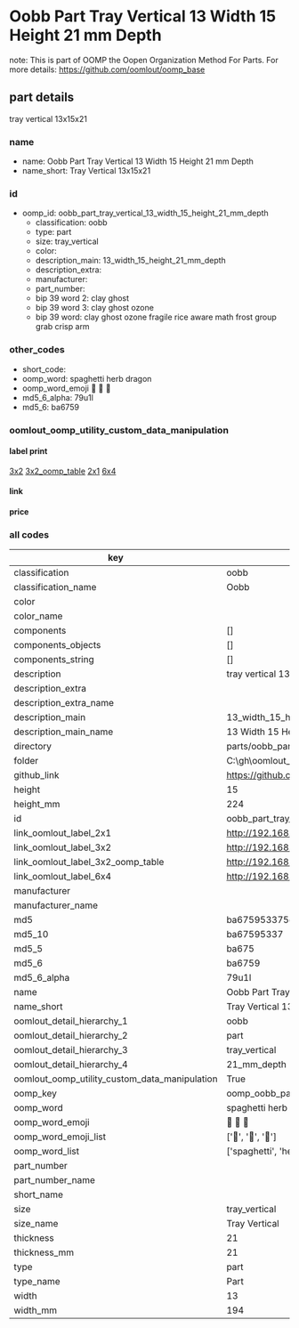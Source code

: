 # Oobb Part Tray Vertical 13 Width 15 Height 21 mm Depth  

note: This is part of OOMP the Oopen Organization Method For Parts. For more details: https://github.com/oomlout/oomp_base

##  part details
  



tray vertical 13x15x21



### name
* name: Oobb Part Tray Vertical 13 Width 15 Height 21 mm Depth
* name_short: Tray Vertical 13x15x21 
### id
* oomp_id: oobb_part_tray_vertical_13_width_15_height_21_mm_depth
  * classification: oobb
  * type: part
  * size: tray_vertical
  * color: 
  * description_main: 13_width_15_height_21_mm_depth
  * description_extra: 
  * manufacturer: 
  * part_number: 
  * bip 39 word 2: clay ghost
  * bip 39 word 3: clay ghost ozone
  * bip 39 word: clay ghost ozone fragile rice aware math frost group grab crisp arm

### other_codes
* short_code: 
* oomp_word: spaghetti herb dragon
* oomp_word_emoji :spaghetti: :herb: :dragon:
* md5_6_alpha: 79u1l
* md5_6: ba6759






### oomlout_oomp_utility_custom_data_manipulation
#### label print
[3x2](http://192.168.1.245:1112/?label=oomp%2079u1l)
[3x2_oomp_table](http://192.168.1.108:1112/?label=oomp%2079u1l)
[2x1](http://192.168.1.242:1112/?label=oomp%2079u1l)
[6x4](http://192.168.1.55:1112/?label=oomp%2079u1l)    

#### link

                              

#### price







### all codes 
| key | value |  
| --- | --- |  
| classification | oobb |  
| classification_name | Oobb |  
| color |  |  
| color_name |  |  
| components | [] |  
| components_objects | [] |  
| components_string | [] |  
| description | tray vertical 13x15x21 |  
| description_extra |  |  
| description_extra_name |  |  
| description_main | 13_width_15_height_21_mm_depth |  
| description_main_name | 13 Width 15 Height 21 mm Depth |  
| directory | parts/oobb_part_tray_vertical_13_width_15_height_21_mm_depth |  
| folder | C:\gh\oomlout_oobb_version_4_generated_parts\parts\oobb_part_tray_vertical_13_width_15_height_21_mm_depth |  
| github_link | https://github.com/oomlout/oomlout_oomp_part_src/tree/main/parts/oobb_part_tray_vertical_13_width_15_height_21_mm_depth |  
| height | 15 |  
| height_mm | 224 |  
| id | oobb_part_tray_vertical_13_width_15_height_21_mm_depth |  
| link_oomlout_label_2x1 | http://192.168.1.242:1112/?label=oomp%2079u1l |  
| link_oomlout_label_3x2 | http://192.168.1.245:1112/?label=oomp%2079u1l |  
| link_oomlout_label_3x2_oomp_table | http://192.168.1.108:1112/?label=oomp%2079u1l |  
| link_oomlout_label_6x4 | http://192.168.1.55:1112/?label=oomp%2079u1l |  
| manufacturer |  |  
| manufacturer_name |  |  
| md5 | ba675953375d7120415c95c73d186151 |  
| md5_10 | ba67595337 |  
| md5_5 | ba675 |  
| md5_6 | ba6759 |  
| md5_6_alpha | 79u1l |  
| name | Oobb Part Tray Vertical 13 Width 15 Height 21 mm Depth |  
| name_short | Tray Vertical 13x15x21  |  
| oomlout_detail_hierarchy_1 | oobb |  
| oomlout_detail_hierarchy_2 | part |  
| oomlout_detail_hierarchy_3 | tray_vertical |  
| oomlout_detail_hierarchy_4 | 21_mm_depth |  
| oomlout_oomp_utility_custom_data_manipulation | True |  
| oomp_key | oomp_oobb_part_tray_vertical_13_width_15_height_21_mm_depth |  
| oomp_word | spaghetti herb dragon |  
| oomp_word_emoji | :spaghetti: :herb: :dragon: |  
| oomp_word_emoji_list | [':spaghetti:', ':herb:', ':dragon:'] |  
| oomp_word_list | ['spaghetti', 'herb', 'dragon'] |  
| part_number |  |  
| part_number_name |  |  
| short_name |  |  
| size | tray_vertical |  
| size_name | Tray Vertical |  
| thickness | 21 |  
| thickness_mm | 21 |  
| type | part |  
| type_name | Part |  
| width | 13 |  
| width_mm | 194 |  
